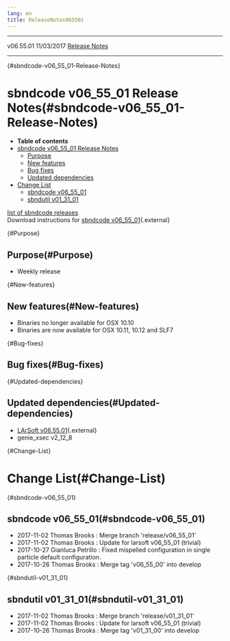 ```yaml
---
lang: en
title: ReleaseNotes065501
---
```


  ----------- ------------ -- -- ------------------------------------------------------
  v06.55.01   11/03/2017         [Release Notes](ReleaseNotes065501.html)
  ----------- ------------ -- -- ------------------------------------------------------

{#sbndcode-v06_55_01-Release-Notes}

sbndcode v06\_55\_01 Release Notes(#sbndcode-v06_55_01-Release-Notes)
======================================================================================

-   **Table of contents**
-   [sbndcode v06\_55\_01 Release
    Notes](#sbndcode-v06_55_01-Release-Notes)
    -   [Purpose](#Purpose)
    -   [New features](#New-features)
    -   [Bug fixes](#Bug-fixes)
    -   [Updated dependencies](#Updated-dependencies)
-   [Change List](#Change-List)
    -   [sbndcode v06\_55\_01](#sbndcode-v06_55_01)
    -   [sbndutil v01\_31\_01](#sbndutil-v01_31_01)

[list of sbndcode
releases](List_of_SBND_code_releases.html)\
Download instructions for [sbndcode
v06\_55\_01](http://scisoft.fnal.gov/scisoft/bundles/sbnd/v06_55_01/sbndcode-v06_55_01.html){.external}

{#Purpose}

Purpose(#Purpose)
----------------------------------

-   Weekly release

{#New-features}

New features(#New-features)
--------------------------------------------

-   Binaries no longer available for OSX 10.10
-   Binaries are now available for OSX 10.11, 10.12 and SLF7

{#Bug-fixes}

Bug fixes(#Bug-fixes)
--------------------------------------

{#Updated-dependencies}

Updated dependencies(#Updated-dependencies)
------------------------------------------------------------

-   [LArSoft
    v06.55.01](https://cdcvs.fnal.gov/redmine/projects/larsoft/wiki/ReleaseNotes065501){.external}
-   genie\_xsec v2\_12\_8

{#Change-List}

Change List(#Change-List)
==========================================

{#sbndcode-v06_55_01}

sbndcode v06\_55\_01(#sbndcode-v06_55_01)
----------------------------------------------------------

-   2017-11-02 Thomas Brooks : Merge branch \'release/v06\_55\_01\'
-   2017-11-02 Thomas Brooks : Update for larsoft v06\_55\_01 (trivial)
-   2017-10-27 Gianluca Petrillo : Fixed mispelled configuration in
    single particle default configuration.
-   2017-10-26 Thomas Brooks : Merge tag \'v06\_55\_00\' into develop

{#sbndutil-v01_31_01}

sbndutil v01\_31\_01(#sbndutil-v01_31_01)
----------------------------------------------------------

-   2017-11-02 Thomas Brooks : Merge branch \'release/v01\_31\_01\'
-   2017-11-02 Thomas Brooks : Update for larsoft v06\_55\_01 (trivial)
-   2017-10-26 Thomas Brooks : Merge tag \'v01\_31\_00\' into develop
